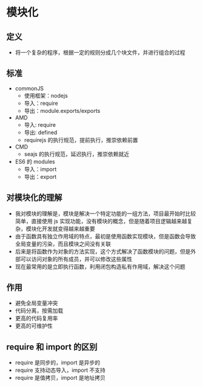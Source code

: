 <!--
 * @Author: your name
 * @Date: 2020-02-25 10:53:46
 * @LastEditTime: 2022-06-09 17:27:24
 * @LastEditors: Juliette.Wang nannan.wang@broadlink.com.cn
 * @Description: In User Settings Edit
 * @FilePath: \vue-note\模块化.md
 -->

# 模块化

## 定义

- 将一个复杂的程序，根据一定的规则分成几个块文件，并进行组合的过程

## 标准

- commonJS
  - 使用框架：nodejs
  - 导入：require
  - 导出：module.exports/exports
- AMD
  - 导入: require
  - 导出: defined
  - requirejs 的执行规范，提前执行，推崇依赖前置
- CMD
  - seajs 的执行规范，延迟执行，推崇依赖就近
- ES6 的 modules
  - 导入：import
  - 导出：export

## 对模块化的理解

- 我对模块的理解是，模块是解决一个特定功能的一组方法，项目最开始时比较简单，直接使用 js 实现功能，没有模块的概念，但是随着项目逻辑越来越复杂，模块化开发就变得越来越重要
- 由于函数具有独立作用域的特点，最初是使用函数实现模块，但是函数会导致全局变量的污染，而且模块之间没有关联
- 后来是将函数作为对象的方法实现，这个方式解决了函数模块的问题，但是外部可以访问对象的所有成员，并可以修改这些属性
- 现在最常用的是立即执行函数，利用闭包构造私有作用域，解决这个问题

## 作用

- 避免全局变量冲突
- 代码分离，按需加载
- 更高的代码复用率
- 更高的可维护性

## require 和 import 的区别

- require 是同步的，import 是异步的
- require 支持动态导入，import 不支持
- require 是值拷贝，import 是地址拷贝
